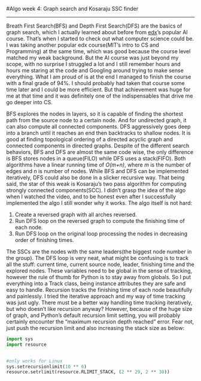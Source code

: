 #Algo week 4: Graph search and Kosaraju SSC finder
***
Breath First Search(BFS) and Depth First Search(DFS) are the basics of graph search, which I actually learned about before from [edx](http://www.edx.org)’s popular AI course. That’s when I started to check out what computer science could be. I was taking another popular edx course(MIT’s intro to CS and Programming) at the same time, which was good because the course level matched my weak background. But the AI course was just beyond my scope, with no surprise I struggled a lot and I still remember hours and hours me staring at the code and Googling around trying to make sense everything. What I am proud of is at the end I managed to finish the course with a final grade of 94%. I should probably had taken that course some time later and I could be more efficient. But that achievement was huge for me at that time and it was definitely one of the indispensables that drive me go deeper into CS.

BFS explores the nodes in layers, so it is capable of finding the shortest path from the source node to a certain node. And for undirected graph, it can also compute all connected components. DFS aggressively goes deep into a branch until it reaches an end then backtracks to shallow nodes. It is good at finding topological ordering of a directed acyclic graph and connected components in directed graphs. Despite of the different search behaviors, BFS and DFS are almost the same code wise, the only difference is BFS stores nodes in a queue(FILO) while DFS uses a stack(FIFO). Both algorithms have a linear running time of *O(m+n)*, where *m* is the number of edges and *n* is number of nodes. While BFS and DFS can be implemented iteratively, DFS could also be done in a slicker recursive way. That being said, the star of this weak is Kosaraju’s two pass algorithm for computing strongly connected components(SCC). I didn’t grasp the idea of the algo when I watched the video, and to be honest even after I successfully implemented the algo I still wonder why it works. The algo itself is not hard:

1. Create a reversed graph with all arches reversed.
2. Run DFS loop on the reversed graph to compute the finishing time of each node.
3. Run DFS loop on the original loop processing the nodes in decreasing order of finishing times.

The SSCs are the nodes with the same leaders(the biggest node number in the group). The DFS loop is very neat, what might be confusing is to track all the stuff: current time, current source node, leader, finishing time and the explored nodes. These variables need to be global in the sense of tracking, however the rule of thumb for Python is to stay away from globals. So I put everything into a Track class, being instance attributes they are safe and easy to handle. Recursion tracks the finishing time of each node beautifully and painlessly. I tried the iterative approach and my way of time tracking was just ugly. There must be a better way handling time tracking iteratively, but who doesn’t like recursion anyway? However, because of the huge size of graph, and Python’s default recursion limit setting, you will probably certainly encounter the “maximum recursion depth reached” error. Fear not, just push the recursion limit and also increasing the stack size as below:

```python
import sys
import resource
 

#only works for Linux
sys.setrecursionlimit(10 ** 6)
resource.setrlimit(resource.RLIMIT_STACK, (2 ** 29, 2 ** 30))
```
